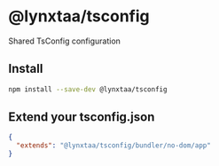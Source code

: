 # @lynxtaa/tsconfig

Shared TsConfig configuration

## Install

```sh
npm install --save-dev @lynxtaa/tsconfig
```

## Extend your tsconfig.json

```json
{
  "extends": "@lynxtaa/tsconfig/bundler/no-dom/app"
}
```
